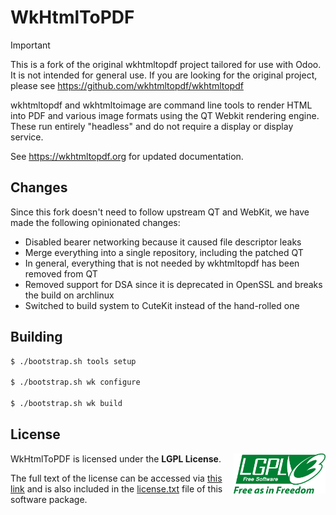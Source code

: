 # WkHtmlToPDF

> [!IMPORTANT]
> This is a fork of the original wkhtmltopdf project tailored for use with
> Odoo. It is not intended for general use. If you are looking for the
> original project, please see https://github.com/wkhtmltopdf/wkhtmltopdf

wkhtmltopdf and wkhtmltoimage are command line tools to render HTML into PDF and various image formats using the QT Webkit rendering engine. These run entirely "headless" and do not require a display or display service.

See https://wkhtmltopdf.org for updated documentation.


## Changes

Since this fork doesn't need to follow upstream QT and WebKit, we have made the following opinionated changes:

 - Disabled bearer networking because it caused file descriptor leaks
 - Merge everything into a single repository, including the patched QT
 - In general, everything that is not needed by wkhtmltopdf has been removed from QT
 - Removed support for DSA since it is deprecated in OpenSSL and breaks the build on archlinux
 - Switched to build system to CuteKit instead of the hand-rolled one

## Building

```bash
$ ./bootstrap.sh tools setup

$ ./bootstrap.sh wk configure

$ ./bootstrap.sh wk build
```

## License

<a href="https://opensource.org/license/lgpl-3-0/">
  <img align="right" height="64" alt="LGPL License" src="doc/lgpl.svg" />
</a>

WkHtmlToPDF is licensed under the **LGPL License**.

The full text of the license can be accessed via [this link](https://opensource.org/license/lgpl-3-0/) and is also included in the [license.txt](license.txt) file of this software package.
